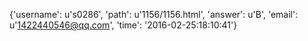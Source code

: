 {'username': u's0286', 'path': u'1156/1156.html', 'answer': u'B', 'email': u'1422440546@qq.com', 'time': '2016-02-25:18:10:41'}